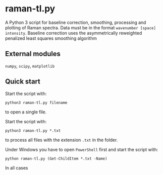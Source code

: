 # raman-tl.py
A Python 3 script for baseline correction, smoothing, processing and plotting of Raman spectra. Data must be in the format `wavenumber [space] intensity`. Baseline correction uses the asymmetrically reweighted penalized least squares smoothing algorithm

## External modules
 `numpy`,  `scipy`,  `matplotlib`
 
## Quick start
 Start the script with:
```console
python3 raman-tl.py filename
```
to open a single file.

Start the script with:
```console
python3 raman-tl.py *.txt
```
to process all files with the extension  `.txt` in the folder.

Under Windows you have to open `PowerShell` first and start the script with:
```console
python raman-tl.py (Get-ChildItem *.txt -Name)
```

In all cases
